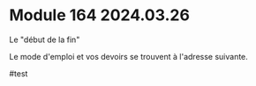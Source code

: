 # Module 164 2024.03.26

Le "début de la fin"

Le mode d'emploi et vos devoirs se trouvent à l'adresse suivante.

#test
